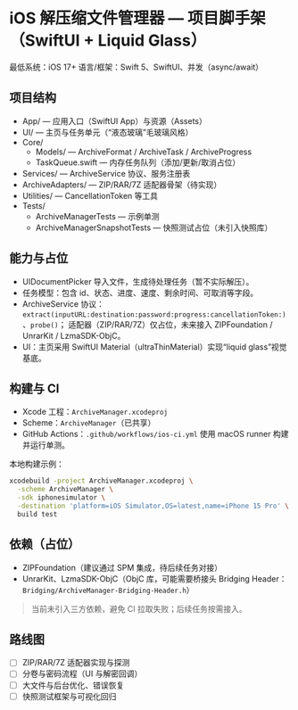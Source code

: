 # iOS 解压缩文件管理器 — 项目脚手架（SwiftUI + Liquid Glass）

最低系统：iOS 17+
语言/框架：Swift 5、SwiftUI、并发（async/await）

## 项目结构

- App/ — 应用入口（SwiftUI App）与资源（Assets）
- UI/ — 主页与任务单元（“液态玻璃”毛玻璃风格）
- Core/
  - Models/ — ArchiveFormat / ArchiveTask / ArchiveProgress
  - TaskQueue.swift — 内存任务队列（添加/更新/取消占位）
- Services/ — ArchiveService 协议、服务注册表
- ArchiveAdapters/ — ZIP/RAR/7Z 适配器骨架（待实现）
- Utilities/ — CancellationToken 等工具
- Tests/
  - ArchiveManagerTests — 示例单测
  - ArchiveManagerSnapshotTests — 快照测试占位（未引入快照库）

## 能力与占位

- UIDocumentPicker 导入文件，生成待处理任务（暂不实际解压）。
- 任务模型：包含 id、状态、进度、速度、剩余时间、可取消等字段。
- ArchiveService 协议：`extract(inputURL:destination:password:progress:cancellationToken:)`、`probe()`；
  适配器（ZIP/RAR/7Z）仅占位，未来接入 ZIPFoundation / UnrarKit / LzmaSDK-ObjC。
- UI：主页采用 SwiftUI Material（ultraThinMaterial）实现“liquid glass”视觉基底。

## 构建与 CI

- Xcode 工程：`ArchiveManager.xcodeproj`
- Scheme：`ArchiveManager`（已共享）
- GitHub Actions：`.github/workflows/ios-ci.yml` 使用 macOS runner 构建并运行单测。

本地构建示例：

```bash
xcodebuild -project ArchiveManager.xcodeproj \
  -scheme ArchiveManager \
  -sdk iphonesimulator \
  -destination 'platform=iOS Simulator,OS=latest,name=iPhone 15 Pro' \
  build test
```

## 依赖（占位）

- ZIPFoundation（建议通过 SPM 集成，待后续任务对接）
- UnrarKit、LzmaSDK-ObjC（ObjC 库，可能需要桥接头 Bridging Header：`Bridging/ArchiveManager-Bridging-Header.h`）

> 当前未引入三方依赖，避免 CI 拉取失败；后续任务按需接入。

## 路线图

- [ ] ZIP/RAR/7Z 适配器实现与探测
- [ ] 分卷与密码流程（UI 与解密回调）
- [ ] 大文件与后台优化、错误恢复
- [ ] 快照测试框架与可视化回归
